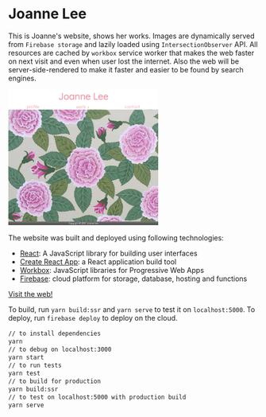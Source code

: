# Joanne Lee

This is Joanne's website, shows her works. Images are dynamically served from `Firebase storage` and lazily loaded using `IntersectionObserver` API. All resources are cached by `workbox` service worker that makes the web faster on next visit and even when user lost the internet. Also the web will be server-side-rendered to make it faster and easier to be found by search engines.

<img src="Joanne-home.PNG" width="60%">

The website was built and deployed using following technologies: 
* [React](https://reactjs.org/): A JavaScript library for building user interfaces
* [Create React App](https://github.com/facebookincubator/create-react-app): a React application build tool
* [Workbox](https://workboxjs.org/): JavaScript libraries for Progressive Web Apps
* [Firebase](https://firebase.google.com/): cloud platform for storage, database, hosting and functions

[Visit the web!](https://react-joanne.web.app)

To build, run `yarn build:ssr` and `yarn serve` to test it on `localhost:5000`.
To deploy, run `firebase deploy` to deploy on the cloud.

```
// to install dependencies
yarn
// to debug on localhost:3000
yarn start
// to run tests
yarn test
// to build for production
yarn build:ssr
// to test on localhost:5000 with production build
yarn serve
```